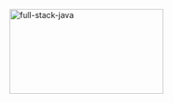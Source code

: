 <a href="https://resumerd.vercel.app/"><img alt="full-stack-java"  width="270px" height="150px"  src="https://github.com/user-attachments/assets/48629439-b634-4868-81a2-4bb6cf7780a6"/></a> 

